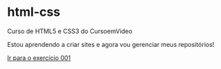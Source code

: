# html-css
 Curso de HTML5 e CSS3 do CursoemVideo

 Estou aprendendo a criar sites e agora vou gerenciar meus repositórios!

 <a href="https://joaohenriquelm.github.io/html-css/exercicios/ex001/index.html" hreflang="pt-br" rel="next" target="_blank">Ir para o exercício 001</a>



